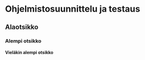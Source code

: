 # Ohjelmistosuunnittelu ja testaus

## Alaotsikko

### Alempi otsikko

#### Vieläkin alempi otsikko
